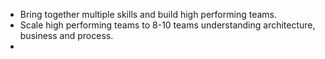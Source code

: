 - Bring together multiple skills and build high performing teams. 
- Scale high performing teams to 8-10 teams understanding architecture, business and process. 
- 